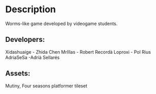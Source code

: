 # Description
Worms-like game developed by videogame students.

## Developers:
Xidashuaige - Zhida Chen
MrIllas - Robert Recordà
Loproxi - Pol Rius
AdriaSeSa -Adrià Sellarés

## Assets:
Mutiny, Four seasons platformer tileset
